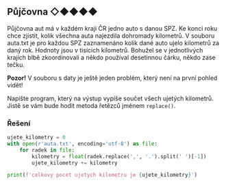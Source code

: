 ## Půjčovna ◇◆◆◆◆

Půjčovna aut má v každém kraji ČR jedno auto s danou SPZ. Ke konci roku chce zjistit, kolik všechna auta najezdila dohromady kilometrů. V souboru auta.txt je pro každou SPZ zaznamenáno kolik dané auto ujelo kilometrů za daný rok. Hodnoty jsou v tisících kilometrů. Bohužel se v jednotlivých krajích blbě zkoordinovali a někdo používal desetinnou čárku, někdo zase tečku.

**Pozor!** V souboru s daty je ještě jeden problém, který není na první pohled vidět!

Napište program, který na výstup vypíše součet všech ujetých kilometrů. Jistě se vám bude hodit metoda řetězců jménem `replace()`.

### Řešení

```python
ujete_kilometry = 0
with open(r'auta.txt', encoding='utf-8') as file:
    for radek in file:
        kilometry = float(radek.replace(',', '.').split(' ')[-1])
        ujete_kilometry += kilometry

print(f'celkovy pocet ujetych kilometru je {ujete_kilometry}')
```